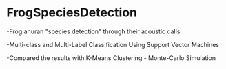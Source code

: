 # FrogSpeciesDetection

-Frog anuran "species detection" through their acoustic calls

-Multi-class and Multi-Label Classification Using Support Vector Machines

-Compared the results with K-Means Clustering - Monte-Carlo Simulation
